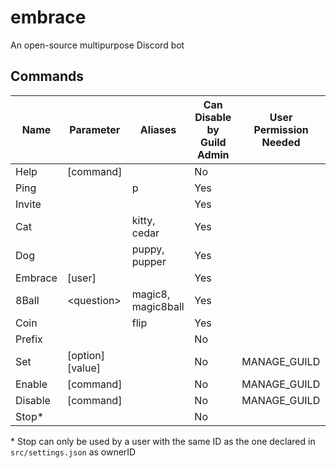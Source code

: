 # embrace
An open-source multipurpose Discord bot

## Commands

Name | Parameter | Aliases | Can Disable by Guild Admin | User Permission Needed
--- | --- | --- | --- | ---
Help | [command] | | No |
Ping | | p | Yes |
Invite | | | Yes |
Cat | | kitty, cedar | Yes |
Dog | | puppy, pupper | Yes |
Embrace | [user] | | Yes |
8Ball | \<question\> | magic8, magic8ball | Yes |
Coin | | flip | Yes |
Prefix | | | No |
Set | [option] [value] | | No | MANAGE_GUILD
Enable | [command] | | No | MANAGE_GUILD
Disable | [command] | | No | MANAGE_GUILD
Stop* | | | No |

\* Stop can only be used by a user with the same ID as the one declared in `src/settings.json` as ownerID
